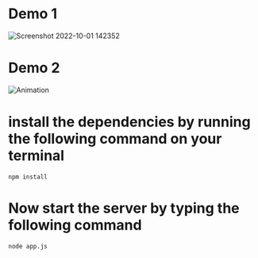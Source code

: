 

# Demo 1

![Screenshot 2022-10-01 142352](https://user-images.githubusercontent.com/106212014/193401542-b658d869-e7a8-454e-9ea0-a8092c8d9b8e.jpg)

# Demo 2
![Animation](https://user-images.githubusercontent.com/106212014/193106229-eda1319b-4ab4-49de-b284-de8db5ef1706.gif)


# install the dependencies by running the following command on your terminal

```
npm install
```

# Now start the server by typing the following command

```
node app.js 
```
